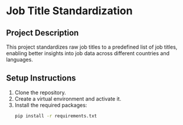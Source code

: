 # Job Title Standardization

## Project Description
This project standardizes raw job titles to a predefined list of job titles, enabling better insights into job data across different countries and languages.

## Setup Instructions
1. Clone the repository.
2. Create a virtual environment and activate it.
3. Install the required packages:
   ```sh
   pip install -r requirements.txt
